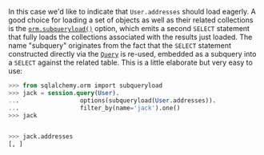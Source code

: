 In this case we'd like to indicate that `User.addresses` should load eagerly. A good choice for loading a set of objects as well as their related collections is the [`orm.subqueryload()`](http://docs.sqlalchemy.org/loading_relationships.html#sqlalchemy.orm.subqueryload "sqlalchemy.orm.subqueryload") option, which emits a second `SELECT` statement that fully loads the collections associated with the results just loaded. The name "subquery" originates from the fact that the `SELECT` statement constructed directly via the [`Query`](http://docs.sqlalchemy.org/query.html#sqlalchemy.orm.query.Query "sqlalchemy.orm.query.Query") is re-used, embedded as a subquery into a `SELECT` against the related table. This is a little elaborate but very easy to use:
    
```sql    
>>> from sqlalchemy.orm import subqueryload
>>> jack = session.query(User).
...                 options(subqueryload(User.addresses)).
...                 filter_by(name='jack').one()
>>> jack


>>> jack.addresses
[, ]
```
